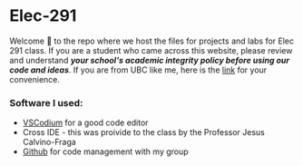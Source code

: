 # Elec-291
Welcome 👋 to the repo where we host the files for projects and labs for Elec 291 class. If you are a student who came across this website, please review and understand ***your school's academic integrity policy before using our code and ideas***. If you are from UBC like me, here is the [link](https://academicintegrity.ubc.ca/student-start/) for your convenience. 

### Software I used:
* [VSCodium](https://vscodium.com/) for a good code editor 
* Cross IDE - this was proivide to the class by the Professor Jesus Calvino-Fraga
* [Github](https://github.com/) for code management with my group
